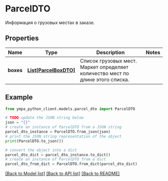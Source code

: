 # ParcelDTO

Информация о грузовых местах в заказе.

## Properties

Name | Type | Description | Notes
------------ | ------------- | ------------- | -------------
**boxes** | [**List[ParcelBoxDTO]**](ParcelBoxDTO.md) | Список грузовых мест. Маркет определяет количество мест по длине этого списка. | 

## Example

```python
from ympa_python_client.models.parcel_dto import ParcelDTO

# TODO update the JSON string below
json = "{}"
# create an instance of ParcelDTO from a JSON string
parcel_dto_instance = ParcelDTO.from_json(json)
# print the JSON string representation of the object
print(ParcelDTO.to_json())

# convert the object into a dict
parcel_dto_dict = parcel_dto_instance.to_dict()
# create an instance of ParcelDTO from a dict
parcel_dto_from_dict = ParcelDTO.from_dict(parcel_dto_dict)
```
[[Back to Model list]](../README.md#documentation-for-models) [[Back to API list]](../README.md#documentation-for-api-endpoints) [[Back to README]](../README.md)


